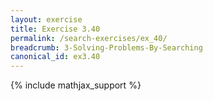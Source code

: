 ```yaml
---
layout: exercise
title: Exercise 3.40
permalink: /search-exercises/ex_40/
breadcrumb: 3-Solving-Problems-By-Searching
canonical_id: ex3.40
---
```


{% include mathjax_support %}
